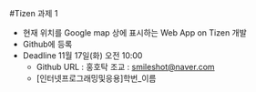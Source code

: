 #Tizen 과제 1
- 현재 위치를 Google map 상에 표시하는 Web App on Tizen 개발
- Github에 등록
- Deadline 11월 17일(화) 오전 10:00
	- Github URL : 홍호탁 조교 : [smileshot@naver.com](mailto:smileshot@naver.com)
	- [인터넷프로그래밍및응용]학번_이름
